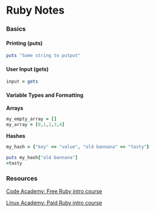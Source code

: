 # Ruby Notes

### Basics
#### Printing (puts)
```ruby
puts "Some string to putput"
```
#### User Input (gets)
```ruby
input = gets
```
#### Variable Types and Formatting
**Arrays**
```ruby
my_empty_array = []
my_array = [0,1,2,3,4]

```
**Hashes**
```ruby
my_hash = {"key" => "value", "old bannana" => "tasty"}

puts my_hash["old bannana"]
>tasty
```

### Resources
[Code Academy:  Free Ruby intro course](https://www.codecademy.com/learn/ruby)

[Linux Academy: Paid Ruby intro course](https://linuxacademy.com/cp/modules/view/id/32)
